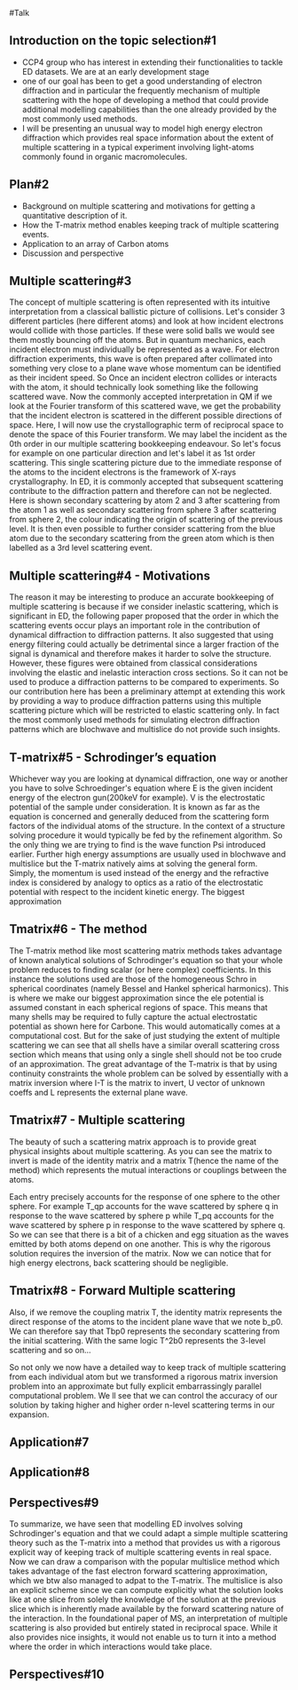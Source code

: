 #Talk
## Introduction on the topic selection#1
- CCP4 group who has interest in extending their functionalities to tackle ED datasets. We are at an early development stage
- one of our goal has been to get a good understanding of electron diffraction and in particular the frequently mechanism of multiple scattering with the hope of developing a method that could provide additional modelling capabilities than the one already provided by the most commonly used methods.
- I will be presenting an unusual way to model high energy electron diffraction which provides real space information about the extent of multiple scattering in a typical experiment involving light-atoms commonly found in organic macromolecules.

## Plan#2
- Background on multiple scattering and motivations for getting a quantitative description of it.
- How the T-matrix method enables keeping track of multiple scattering events.
- Application to an array of Carbon atoms
- Discussion and perspective

## Multiple scattering#3
The concept of multiple scattering is often represented with its intuitive interpretation from a classical ballistic picture of collisions. Let's consider 3 different particles (here different atoms) and look at how incident electrons would collide with those particles.
If these were solid balls we would see them mostly bouncing off the atoms.
But in quantum mechanics, each incident electron must individually be represented as a wave. For electron diffraction experiments, this wave is often prepared  after collimated into something very close to a plane wave whose momentum can be identified as their incident speed.
So Once an incident electron collides or interacts with the atom, it should technically look something like the following scattered wave.
Now the commonly accepted interpretation in QM if we look at the Fourier transform of this scattered wave, we get the probability that the incident electron is scattered in the different possible directions of space.
Here, I will now use the crystallographic term of reciprocal space to denote the space of this Fourier transform.
We may label the incident as the 0th order in our multiple scattering bookkeeping endeavour.
So let's focus for example on one particular direction and let's label it as 1st order scattering. This single scattering picture due to the immediate response of the atoms to the incident electrons is the framework of X-rays crystallography.
In ED, it is commonly accepted that subsequent scattering contribute to the diffraction pattern and therefore can not be neglected. Here is shown secondary scattering by atom 2 and 3 after scattering from the atom 1 as well as secondary scattering from sphere 3 after scattering from sphere 2, the colour indicating the origin of scattering of the previous level.
It is then even possible to further consider scattering from the blue atom due to the secondary scattering from the green atom which is then labelled as a 3rd level scattering event.

## Multiple scattering#4 - Motivations
The reason it may be interesting to produce an accurate bookkeeping of multiple scattering is because if we consider inelastic scattering, which is significant in ED, the following paper proposed that the order in which the scattering events occur plays an important role in the contribution of dynamical diffraction to diffraction patterns. It also suggested that using energy filtering could actually be detrimental since a larger fraction of the signal is dynamical and therefore makes it harder to solve the structure.
However, these figures were obtained from classical considerations involving the elastic and inelastic interaction cross sections. So it can not be used to produce a diffraction patterns to be compared to experiments.
So our contribution here has been a preliminary attempt at extending this work by providing a way to produce diffraction patterns using this multiple scattering picture which will be restricted to elastic scattering only.
In fact the most commonly used methods for simulating electron diffraction patterns which are blochwave and multislice do not provide such insights.

## T-matrix#5 - Schrodinger’s equation
Whichever way you are looking at dynamical diffraction, one way or another you have to solve Schroedinger's equation where E is the given incident energy of the electron gun(200keV for example). V is the electrostatic potential of the sample under consideration. It is known as far as the equation is concerned and generally deduced from the scattering form factors of the individual atoms of the structure.
In the context of a structure solving procedure it would typically be fed by the refinement algorithm. So the only thing we are trying to find  is the wave function Psi introduced earlier.
Further high energy assumptions are usually used in blochwave and multislice  but the T-matrix natively aims at solving the general form.  
Simply, the momentum is used instead of the energy and the refractive index is considered by analogy to optics as a ratio of the electrostatic potential with respect to the incident kinetic energy.
The biggest approximation

## Tmatrix#6 - The method
The T-matrix method like most scattering matrix methods takes advantage of known analytical solutions of Schrodinger's equation so that your whole problem reduces to finding scalar (or here complex) coefficients.
In this instance the solutions used are those of the homogeneous Schro in spherical coordinates (namely Bessel and Hankel spherical harmonics).
This is where we make our biggest approximation since the ele potential is assumed constant in each spherical regions of space. This means that many shells may be required to fully capture the actual electrostatic potential as shown here for Carbone. This would automatically comes at a computational cost.
But for the sake of just studying the extent of multiple scattering we can see that all shells have a similar overall scattering cross section which means that using only a single shell should not be too crude of an approximation.
The great advantage of the T-matrix is that by using continuity constraints the whole problem can be solved by essentially with a matrix inversion where I-T is the matrix to invert, U vector of unknown coeffs and L represents the external plane wave.

## Tmatrix#7 - Multiple scattering
The beauty of such a scattering matrix approach is to provide great physical insights about multiple scattering. As you can see the matrix to invert is made of the identity matrix and a matrix T(hence the name of the method) which represents the mutual interactions or couplings between the atoms.

Each entry precisely accounts for the response of one sphere to the other sphere. For example T_qp accounts for the wave scattered by sphere q in response to the wave scattered by sphere p while T_pq accounts for the wave scattered by sphere p in response to the wave scattered by sphere q.
So we can see that there is a bit of a chicken and egg situation as the waves emitted by both atoms depend on one another. This is why the rigorous solution requires the inversion of the matrix.
Now we can notice that for high energy electrons, back scattering should be negligible.

## Tmatrix#8 - Forward Multiple scattering
Also, if we remove the coupling matrix T, the identity matrix represents the direct response of the atoms to the incident plane wave that we note b_p0. We can therefore say that Tbp0 represents the secondary scattering from the initial scattering.
With the same logic T^2b0 represents the 3-level scattering and so on...

So not only we now have a detailed way to keep track of multiple scattering from each individual atom but we transformed a rigorous matrix inversion problem into an approximate but fully explicit embarrassingly parallel computational problem. We ll see that we can control the accuracy of our solution by taking higher and higher order n-level scattering terms in our expansion.

## Application#7

## Application#8

## Perspectives#9
To summarize, we have seen that modelling ED involves solving Schrodinger's equation and that we could adapt a simple multiple scattering theory such as the T-matrix into a method that provides us with a rigorous explicit way of keeping track of multiple scattering events in real space.
Now we can draw a comparison with the popular multislice method which takes advantage of the fast electron forward scattering approximation, which we btw also managed to adpat to the T-matrix.
The multislice is also an explicit scheme since we can compute explicitly what the solution looks like at one slice from solely the knowledge of the solution at the previous slice which is inherently made available by the forward scattering nature of the interaction.
In the foundational paper of MS, an interpretation of multiple scattering is also provided but entirely stated in reciprocal space.
While it also provides nice insights, it would not enable us to turn it into a method where the order in which interactions would take place.

## Perspectives#10
